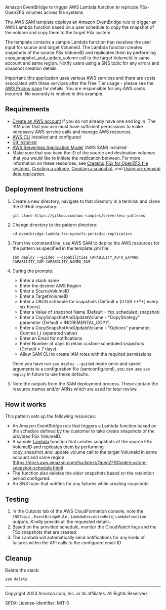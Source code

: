 Amazon EventBridge to trigger AWS Lambda function to replicate FSx-OpenZFS volumes across file systems

The AWS SAM template deploys an Amazon EventBridge rule to trigger an AWS Lambda function based on a user schedule to copy the snapshot of the volume and copy them to the target FSx system.

The template contains a sample Lambda function that receives the user input for source and target VolumeId. The Lambda function creates snapshots of the source FSx VolumeID and replicates them by performing copy_snapshot_and_update_volume call to the target VolumeId in same account and same region. Notify users using a SNS topic for any errors and snapshot creation details.

Important: this application uses various AWS services and there are costs associated with these services after the Free Tier usage - please see the [AWS Pricing page](https://aws.amazon.com/pricing/) for details. You are responsible for any AWS costs incurred. No warranty is implied in this example.

## Requirements

- [Create an AWS account](https://portal.aws.amazon.com/gp/aws/developer/registration/index.html) if you do not already have one and log in. The IAM user that you use must have sufficient permissions to make necessary AWS service calls and manage AWS resources.
- [AWS CLI](https://docs.aws.amazon.com/cli/latest/userguide/install-cliv2.html) installed and configured
- [Git Installed](https://git-scm.com/book/en/v2/Getting-Started-Installing-Git)
- [AWS Serverless Application Model](https://docs.aws.amazon.com/serverless-application-model/latest/developerguide/serverless-sam-cli-install.html) (AWS SAM) installed
- Make sure that you have the ID of the source and destination volumes that you would like to initiate the replication between. For more information on these resources, see [Creating FSx for OpenZFS file systems](https://docs.aws.amazon.com/fsx/latest/OpenZFSGuide/creating-file-systems.html), [Creating a volume](https://docs.aws.amazon.com/fsx/latest/OpenZFSGuide/creating-volumes.html), [Creating a snapshot](https://docs.aws.amazon.com/fsx/latest/OpenZFSGuide/snapshots-openzfs.html#creating-snapshots), and [Using on-demand data replication](https://docs.aws.amazon.com/fsx/latest/OpenZFSGuide/on-demand-replication.html#how-to-use-data-replication).

## Deployment Instructions

1. Create a new directory, navigate to that directory in a terminal and clone the GitHub repository:
   ```
   git clone https://github.com/aws-samples/serverless-patterns
   ```
1. Change directory to the pattern directory:
   ```
   cd eventbridge-lambda-fsx-openzfs-periodic-replication
   ```
1. From the command line, use AWS SAM to deploy the AWS resources for the pattern as specified in the template.yml file:
   ```
   sam deploy --guided --capabilities CAPABILITY_AUTO_EXPAND CAPABILITY_IAM CAPABILITY_NAMED_IAM
   ```
1. During the prompts:

   - Enter a stack name
   - Enter the desired AWS Region
   - Enter a SourceVolumeID
   - Enter a TargetVolumeID
   - Enter a CRON schedule for snapshots (Default = [0 0/6 **?*] every six hours)
   - Enter a Value of snapshot Name (Default = fsx_scheduled_snapshot)
   - Enter a CopySnapshotAndUpdateVolume - "CopyStrategy" parameter (Default = INCREMENTAL_COPY)
   - Enter a CopySnapshotAndUpdateVolume - "Options" parameter. Comma (,) separated values
   - Enter an Email for notifications
   - Enter Number of days to retain custom-scheduled snapshots (Default = 7 days)
   - Allow SAM CLI to create IAM roles with the required permissions.

   Once you have run `sam deploy --guided` mode once and saved arguments to a configuration file (samconfig.toml), you can use `sam deploy` in future to use these defaults.

1. Note the outputs from the SAM deployment process. These contain the resource names and/or ARNs which are used for later review.

## How it works

This pattern sets up the following resources:

- An Amazon EventBridge rule that triggers a Lambda function based on the schedule defined by the customer to take create snapshots of the provided FSx VolumeID.
- A sample [Lambda](https://docs.aws.amazon.com/lambda/latest/dg/welcome.html) function that creates snapshots of the source FSx VolumeID and replicates them by performing copy_snapshot_and_update_volume call to the target VolumeId in same account and same region (https://docs.aws.amazon.com/fsx/latest/OpenZFSGuide/custom-snapshot-schedule.html).
- The function also deletes the older snapshots based on the retaintion period configured.
- An SNS topic that notifies for any failures while creating snapshots.
  

## Testing

1. In the Outputs tab of the AWS CloudFormation console, note the `SNSTopic` , `EventBridgeRule` , `LambdaExecutionRole`, `LambdaFunction` outputs. Kindly provide all the requested details.
2. Based on the provided schedule, monitor the CloudWatch logs and the FSx snapshots that are created. 
3. The Lambda will automatically send notifications for any kinds of failures within the API calls to the configured email ID.


## Cleanup

Delete the stack:

```bash
sam delete
```

---

Copyright 2023 Amazon.com, Inc. or its affiliates. All Rights Reserved.

SPDX-License-Identifier: MIT-0
